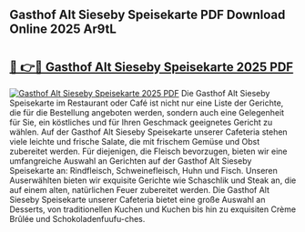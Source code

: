 ## Gasthof Alt Sieseby Speisekarte PDF Download Online 2025 Ar9tL

# <h2><a href="http://gcbdhy.nevu.top/?p=Gasthof+Alt+Sieseby+Speisekarte">🔗 👉🔴 Gasthof Alt Sieseby Speisekarte 2025 PDF</a></h2>

[![Gasthof Alt Sieseby Speisekarte 2025 PDF](https://i.imgur.com/dBaPXMq.png)](http://gcbdhy.nevu.top/?p=Gasthof+Alt+Sieseby+Speisekarte)
Die Gasthof Alt Sieseby Speisekarte im Restaurant oder Café ist nicht nur eine Liste der Gerichte, die für die Bestellung angeboten werden, sondern auch eine Gelegenheit für Sie, ein köstliches und für Ihren Geschmack geeignetes Gericht zu wählen. Auf der Gasthof Alt Sieseby Speisekarte unserer Cafeteria stehen viele leichte und frische Salate, die mit frischem Gemüse und Obst zubereitet werden. Für diejenigen, die Fleisch bevorzugen, bieten wir eine umfangreiche Auswahl an Gerichten auf der Gasthof Alt Sieseby Speisekarte an: Rindfleisch, Schweinefleisch, Huhn und Fisch. Unseren Auserwählten bieten wir exquisite Gerichte wie Schaschlik und Steak an, die auf einem alten, natürlichen Feuer zubereitet werden. Die Gasthof Alt Sieseby Speisekarte unserer Cafeteria bietet eine große Auswahl an Desserts, von traditionellen Kuchen und Kuchen bis hin zu exquisiten Crème Brûlée und Schokoladenfuufu-ches.

